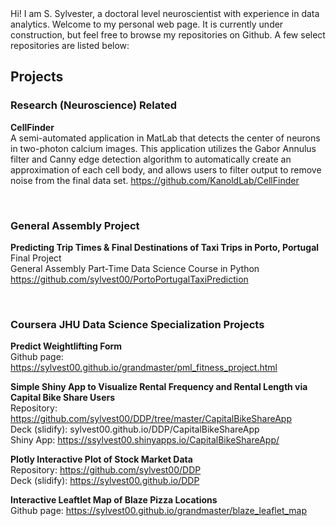 <br/>
<br/>

Hi! I am S. Sylvester, a doctoral level neuroscientist with experience in data analytics. Welcome to my personal web page. It is currently under construction, but feel free to browse my repositories on Github. A few select repositories are listed below:

## Projects

### Research (Neuroscience) Related
**CellFinder**  
A semi-automated application in MatLab that detects the center of neurons in two-photon calcium images. This application utilizes the Gabor Annulus filter and Canny edge detection algorithm to automatically create an approximation of each cell body, and allows users to filter output to remove noise from the final data set.
https://github.com/KanoldLab/CellFinder

<br/>

### General Assembly Project
**Predicting Trip Times & Final Destinations of Taxi Trips in Porto, Portugal**  
Final Project  
General Assembly Part-Time Data Science Course in Python  
https://github.com/sylvest00/PortoPortugalTaxiPrediction

<br/>

### Coursera JHU Data Science Specialization Projects  
**Predict Weightlifting Form**  
Github page: https://sylvest00.github.io/grandmaster/pml_fitness_project.html  

**Simple Shiny App to Visualize Rental Frequency and Rental Length via Capital Bike Share Users**  
Repository: https://github.com/sylvest00/DDP/tree/master/CapitalBikeShareApp  
Deck (slidify): sylvest00.github.io/DDP/CapitalBikeShareApp  
Shiny App: https://ssylvest00.shinyapps.io/CapitalBikeShareApp/  

**Plotly Interactive Plot of Stock Market Data**  
Repository: https://github.com/sylvest00/DDP  
Deck (slidify): https://sylvest00.github.io/DDP   

**Interactive Leaftlet Map of Blaze Pizza Locations**  
Github page: https://sylvest00.github.io/grandmaster/blaze_leaflet_map  
